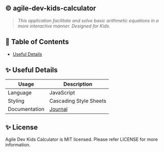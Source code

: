 ## :copyright: agile-dev-kids-calculator
 > _This application facilitate and solve basic arithmetic equations in a more interactive manner. Designed for Kids._ 
 
## :book: Table of Contents
   <!-- START doctoc generated TOC please keep comment here to allow auto update -->
   <!-- DON'T EDIT THIS SECTION, INSTEAD RE-RUN doctoc TO UPDATE -->
   
   - [Useful Details](#usefulDetails)
   
   <!-- END doctoc generated TOC please keep comment here to allow auto update -->
 
## :sparkles: Useful Details
 
 Usage          	            | Description
 --------------------------	| --------------------------
 Language        | JavaScript
 Styling      	| Cascading Style Sheets
 Documentation        	| [Journal](https://bit.ly/2S1C4On)

## :sparkles: License
 
Agile Dev Kids Calculator is MIT licensed. Please refer LICENSE for more information.

